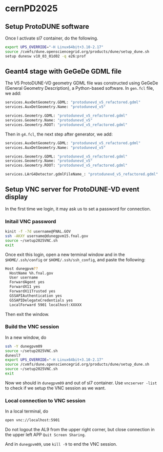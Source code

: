 # cernPD2025

## Setup ProtoDUNE software
Once I activate sl7 container, do the following.
```bash
export UPS_OVERRIDE="-H Linux64bit+3.10-2.17"
source /cvmfs/dune.opensciencegrid.org/products/dune/setup_dune.sh
setup dunesw v10_03_01d02 -q e26:prof
```


## Geant4 stage with GeGeDe GDML file
The V5 ProtoDUNE-VD geometry GDML file was constructed using GeGeDe (General Geometry Description), a Python-based software.
In `gen.fcl` file, we add:
```bash
services.AuxDetGeometry.GDML: "protodunevd_v5_refactored.gdml"
services.AuxDetGeometry.Name: "protodunevd_v5"

services.Geometry.GDML: "protodunevd_v5_refactored.gdml"
services.Geometry.Name: "protodunevd_v5"
services.Geometry.ROOT: "protodunevd_v5_refactored.gdml"

```

Then in `g4.fcl`, the next step after generator, we add:
```bash
services.AuxDetGeometry.GDML: "protodunevd_v5_refactored.gdml"
services.AuxDetGeometry.Name: "protodunevd_v5"

services.Geometry.GDML: "protodunevd_v5_refactored.gdml"
services.Geometry.Name: "protodunevd_v5"
services.Geometry.ROOT: "protodunevd_v5_refactored.gdml"

services.LArG4Detector.gdmlFileName_: "protodunevd_v5_refactored.gdml"
```

## Setup VNC server for ProtoDUNE-VD event display
In the first time we login, it may ask us to set a password for connection.
### Initail VNC password
```bash
kinit -f -7d username@FNAL.GOV
ssh -AKXY username@dunegpvm15.fnal.gov
source ~/setup2025VNC.sh
exit
```
Once exit this login, open a new terminal window and in the `$HOME/.ssh/config` or `$HOME/.ssh/ssh_config`, and paste the following:
```bash
Host dunegpvm??
  HostName %h.fnal.gov
  User username
  ForwardAgent yes
  ForwardX11 yes
  ForwardX11Trusted yes
  GSSAPIAuthentication yes
  GSSAPIDelegateCredentials yes
  LocalForward 5901 localhost:XXXXX
```
Then exit the window.
### Build the VNC session
In a new window, do
```bash
ssh -Y dunegpvm09
source ~/setup2025VNC.sh
dunesl7
export UPS_OVERRIDE="-H Linux64bit+3.10-2.17"
source /cvmfs/dune.opensciencegrid.org/products/dune/setup_dune.sh
source ~/setup2025VNC.sh
exit
```
Now we should in `dunegpvm09` and out of sl7 container. Use `vncserver -list` to check if we setup the VNC session as we want.
### Local connection to VNC session
In a local terminal, do
```bash
open vnc://localhost:5901
```
Do not logout the AL9 from the upper right corner, but close connection in the upper left APP `Quit Screen Sharing`. 

And in `dunegpvm09`, use `kill -9` to end the VNC session.

